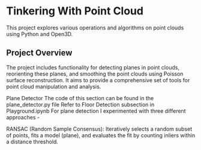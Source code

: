 # Tinkering With Point Cloud

This project explores various operations and algorithms on point clouds using Python and Open3D.

## Project Overview
The project includes functionality for detecting planes in point clouds, reorienting these planes, and smoothing the point clouds using Poisson surface reconstruction. It aims to provide a comprehensive set of tools for point cloud manipulation and analysis.

Plane Detector
The code of this section can be found in the plane_detector.py file
Refer to Floor Detection subsection in Playground.ipynb
For plane detection I experimented with three different approaches -

RANSAC (Random Sample Consensus): Iteratively selects a random subset of points, fits a model (plane), and evaluates the fit by counting inliers within a distance threshold.
